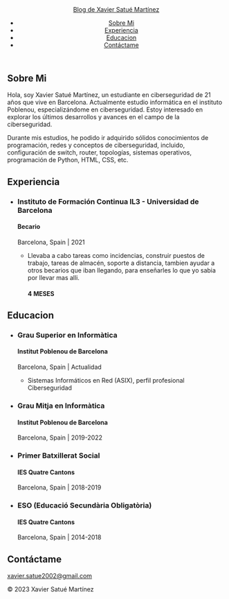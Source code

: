 <!DOCTYPE html>
<html lang="en">
<head>
    <meta charset="UTF-8">
    <meta name="viewport" content="width=device-width, initial-scale=1.0">
    <title>XSM</title>
    <link rel="stylesheet" href="style.css">
</head>
<body>
<header>
    <nav>
        <div class="logo">
            <a href="#">Blog de Xavier Satué Martínez</a>
        </div>
        <ul>
            <li><a href="#Sobre Mi">Sobre Mi</a></li>
            <li><a href="#Experiencia">Experiencia</a></li>
            <li><a href="#Educacion">Educacion</a></li>
            <li><a href="#Contáctame">Contáctame</a></li>
        </ul>
    </nav>
</header>
<main>
    <section id="Sobre Mi">
        <div class="container">
            <h2>Sobre Mi</h2>
            <p>Hola, soy Xavier Satué Martínez, un estudiante en ciberseguridad de 21 años que vive en Barcelona. Actualmente estudio
                informática en el instituto Poblenou, especializándome en ciberseguridad. Estoy interesado en explorar los últimos desarrollos y avances en el campo de la ciberseguridad.</p>
            <p>Durante mis estudios, he podido ir adquirido sólidos conocimientos de programación, redes y conceptos de ciberseguridad, incluido, configuración de switch, router, topologías,
                sistemas operativos, programación de Python, HTML, CSS, etc.</p>
        </div>
    </section>
    <section id="Experiencia">
        <div class="container">
            <h2>Experiencia</h2>
            <ul>
                <li>
                    <h3>Instituto de Formación Continua IL3 - Universidad de Barcelona</h3>
                    <h4>Becario</h4>
                    <p>Barcelona, Spain | 2021</p>
                    <ul>
                        <li>Llevaba a cabo tareas como incidencias, construir puestos de trabajo, tareas de almacén,
                            soporte a distancia, tambien ayudar a otros becarios que iban llegando, para enseñarles lo que yo sabia
                            por llevar mas alli.</li>
                        <h4>4 MESES</h4>
                    </ul>
                </li>
            </ul>
        </div>
    </section>
    <section id="Educacion">
        <div class="container">
            <h2>Educacion</h2>
            <ul>
                <li>
                    <h3>Grau Superior en Informàtica</h3>
                    <h4>Institut Poblenou de Barcelona</h4>
                    <p>Barcelona, Spain | Actualidad</p>
                    <ul>
                        <li>Sistemas Informáticos en Red (ASIX), perfil profesional Ciberseguridad </li>
                    </ul>
                </li>
                <li>
                    <h3>Grau Mitja en Informàtica</h3>
                    <h4>Institut Poblenou de Barcelona</h4>
                    <p>Barcelona, Spain | 2019-2022</p>
                </li>
                <li>
                    <h3>Primer Batxillerat Social</h3>
                    <h4>IES Quatre Cantons</h4>
                    <p>Barcelona, Spain | 2018-2019</p>
                </li>
                <li>
                    <h3>ESO (Educació Secundària Obligatòria)</h3>
                    <h4>IES Quatre Cantons</h4>
                    <p>Barcelona, Spain | 2014-2018</p>
                </li>
            </ul>
        </div>
    </section>
    <section id="Contáctame">
        <div class="container">
            <h2>Contáctame</h2>
            <a href="mailto:xavier.satue2002@gmail.com">xavier.satue2002@gmail.com</a>
        </div>
    </section>
</main>
<footer>
    <div class="container">
        <p>&copy; 2023 Xavier Satué Martínez</p>
    </div>
</footer>
</body>
</html>
